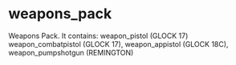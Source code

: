 # weapons_pack
Weapons Pack. It contains: weapon_pistol (GLOCK 17) weapon_combatpistol (GLOCK 17), weapon_appistol (GLOCK 18C), weapon_pumpshotgun (REMINGTON)
